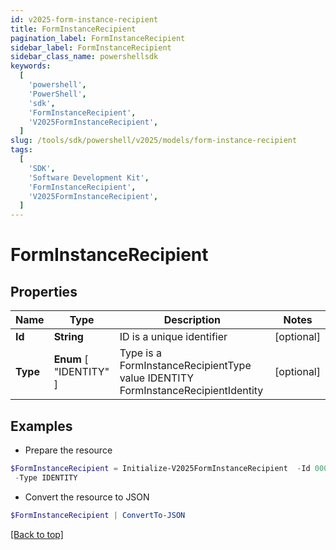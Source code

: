 ```yaml
---
id: v2025-form-instance-recipient
title: FormInstanceRecipient
pagination_label: FormInstanceRecipient
sidebar_label: FormInstanceRecipient
sidebar_class_name: powershellsdk
keywords:
  [
    'powershell',
    'PowerShell',
    'sdk',
    'FormInstanceRecipient',
    'V2025FormInstanceRecipient',
  ]
slug: /tools/sdk/powershell/v2025/models/form-instance-recipient
tags:
  [
    'SDK',
    'Software Development Kit',
    'FormInstanceRecipient',
    'V2025FormInstanceRecipient',
  ]
---
```


# FormInstanceRecipient

## Properties

| Name | Type | Description | Notes |
| --- | --- | --- | --- |
| **Id** | **String** | ID is a unique identifier | [optional] |
| **Type** | **Enum** [ "IDENTITY" ] | Type is a FormInstanceRecipientType value IDENTITY FormInstanceRecipientIdentity | [optional] |

## Examples

- Prepare the resource

```powershell
$FormInstanceRecipient = Initialize-V2025FormInstanceRecipient  -Id 00000000-0000-0000-0000-000000000000 `
 -Type IDENTITY
```

- Convert the resource to JSON

```powershell
$FormInstanceRecipient | ConvertTo-JSON
```

[[Back to top]](#)
